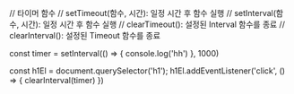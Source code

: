// 타이머 함수
// setTimeout(함수, 시간): 일정 시간 후 함수 실행
// setInterval(함수, 시간): 일정 시간 후 함수 실행
// clearTimeout(): 설정된 Interval 함수를 종료
// clearInterval(): 설정된 Timeout 함수를 종료

const timer = setInterval(() => {
console.log('hh')
}, 1000)

const h1El = document.querySelector('h1');
h1El.addEventListener('click', () => {
  clearInterval(timer)
})